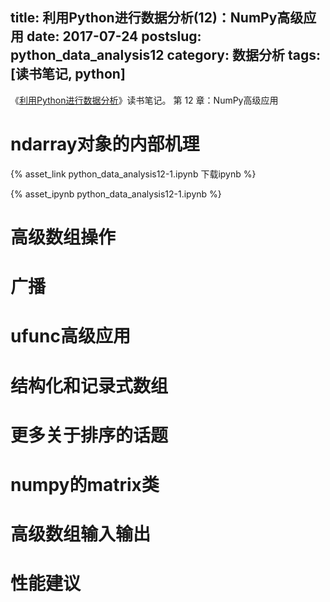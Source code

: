 title: 利用Python进行数据分析(12)：NumPy高级应用
date: 2017-07-24
postslug: python_data_analysis12
category: 数据分析
tags: [读书笔记, python]
---

《[利用Python进行数据分析](https://book.douban.com/subject/25779298/)》读书笔记。
第 12 章：NumPy高级应用

<!-- more -->

# ndarray对象的内部机理

{% asset_link python_data_analysis12-1.ipynb 下载ipynb %}

{% asset_ipynb python_data_analysis12-1.ipynb %}

# 高级数组操作



# 广播



# ufunc高级应用



# 结构化和记录式数组



# 更多关于排序的话题


# numpy的matrix类


# 高级数组输入输出


# 性能建议





